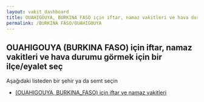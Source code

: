 ```yaml
---
layout: vakit_dashboard
title: OUAHIGOUYA, BURKINA FASO için iftar, namaz vakitleri ve hava durumu - ilçe/eyalet seç
permalink: /BURKINA FASO/OUAHIGOUYA
---
```


## OUAHIGOUYA (BURKINA FASO) için iftar, namaz vakitleri ve hava durumu  görmek için bir ilçe/eyalet seç

Aşağıdaki listeden bir şehir ya da semt seçin

* [ (OUAHIGOUYA, BURKINA_FASO) için iftar ve namaz vakitleri](/BURKINA_FASO/OUAHIGOUYA/)

<script type="text/javascript">
  var GLOBAL_COUNTRY = 'BURKINA FASO';
  var GLOBAL_CITY = 'OUAHIGOUYA';
  var GLOBAL_STATE = 'OUAHIGOUYA';
</script>

